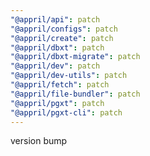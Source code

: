```yaml
---
"@appril/api": patch
"@appril/configs": patch
"@appril/create": patch
"@appril/dbxt": patch
"@appril/dbxt-migrate": patch
"@appril/dev": patch
"@appril/dev-utils": patch
"@appril/fetch": patch
"@appril/file-bundler": patch
"@appril/pgxt": patch
"@appril/pgxt-cli": patch
---
```


version bump
